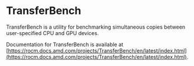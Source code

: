 # TransferBench

TransferBench is a utility for benchmarking simultaneous copies between user-specified
CPU and GPU devices.

Documentation for TransferBench is available at
[https://rocm.docs.amd.com/projects/TransferBench/en/latest/index.html](https://rocm.docs.amd.com/projects/TransferBench/en/latest/index.html).